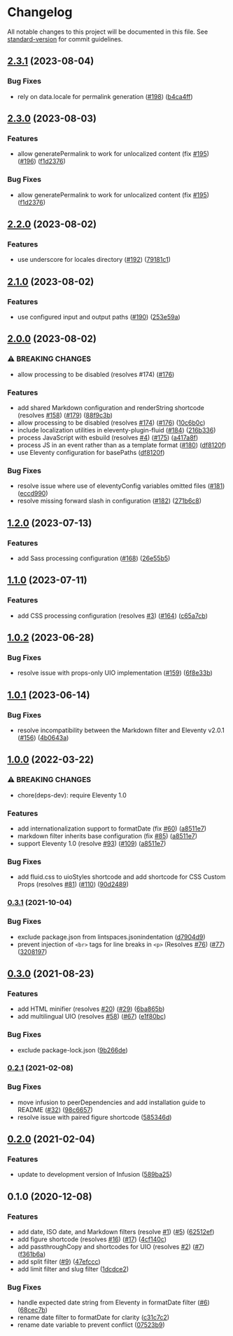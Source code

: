 # Changelog

All notable changes to this project will be documented in this file. See [standard-version](https://github.com/conventional-changelog/standard-version) for commit guidelines.

## [2.3.1](https://github.com/fluid-project/eleventy-plugin-fluid/compare/v2.3.0...v2.3.1) (2023-08-04)


### Bug Fixes

* rely on data.locale for permalink generation ([#198](https://github.com/fluid-project/eleventy-plugin-fluid/issues/198)) ([b4ca4ff](https://github.com/fluid-project/eleventy-plugin-fluid/commit/b4ca4ff843d0372c560b08737c4ee7f39b803b57))

## [2.3.0](https://github.com/fluid-project/eleventy-plugin-fluid/compare/v2.2.0...v2.3.0) (2023-08-03)


### Features

* allow generatePermalink to work for unlocalized content (fix [#195](https://github.com/fluid-project/eleventy-plugin-fluid/issues/195)) ([#196](https://github.com/fluid-project/eleventy-plugin-fluid/issues/196)) ([f1d2376](https://github.com/fluid-project/eleventy-plugin-fluid/commit/f1d23761c6c23f3fd57233c28fe95655beed0566))


### Bug Fixes

* allow generatePermalink to work for unlocalized content (fix [#195](https://github.com/fluid-project/eleventy-plugin-fluid/issues/195)) ([f1d2376](https://github.com/fluid-project/eleventy-plugin-fluid/commit/f1d23761c6c23f3fd57233c28fe95655beed0566))

## [2.2.0](https://github.com/fluid-project/eleventy-plugin-fluid/compare/v2.1.0...v2.2.0) (2023-08-02)


### Features

* use underscore for locales directory ([#192](https://github.com/fluid-project/eleventy-plugin-fluid/issues/192)) ([79181c1](https://github.com/fluid-project/eleventy-plugin-fluid/commit/79181c1c313a524155e54f9e864f4683610a53fe))

## [2.1.0](https://github.com/fluid-project/eleventy-plugin-fluid/compare/v2.0.0...v2.1.0) (2023-08-02)


### Features

* use configured input and output paths ([#190](https://github.com/fluid-project/eleventy-plugin-fluid/issues/190)) ([253e59a](https://github.com/fluid-project/eleventy-plugin-fluid/commit/253e59a02b5cbf248fa3adea924e5fb5a5a974c5))

## [2.0.0](https://github.com/fluid-project/eleventy-plugin-fluid/compare/v1.2.0...v2.0.0) (2023-08-02)


### ⚠ BREAKING CHANGES

* allow processing to be disabled (resolves #174) ([#176](https://github.com/fluid-project/eleventy-plugin-fluid/issues/176))

### Features

* add shared Markdown configuration and renderString shortcode (resolves [#158](https://github.com/fluid-project/eleventy-plugin-fluid/issues/158)) ([#179](https://github.com/fluid-project/eleventy-plugin-fluid/issues/179)) ([88f9c3b](https://github.com/fluid-project/eleventy-plugin-fluid/commit/88f9c3b616d079ab0fb4019d7e72f3b4a9745810))
* allow processing to be disabled (resolves [#174](https://github.com/fluid-project/eleventy-plugin-fluid/issues/174)) ([#176](https://github.com/fluid-project/eleventy-plugin-fluid/issues/176)) ([10c6b0c](https://github.com/fluid-project/eleventy-plugin-fluid/commit/10c6b0c00002e5006effe9340c7ce8e0f323a26b))
* include localization utilities in eleventy-plugin-fluid ([#184](https://github.com/fluid-project/eleventy-plugin-fluid/issues/184)) ([216b336](https://github.com/fluid-project/eleventy-plugin-fluid/commit/216b3368e629309ef710e8df75bea2c8afe4c337))
* process JavaScript with esbuild (resolves [#4](https://github.com/fluid-project/eleventy-plugin-fluid/issues/4)) ([#175](https://github.com/fluid-project/eleventy-plugin-fluid/issues/175)) ([a417a8f](https://github.com/fluid-project/eleventy-plugin-fluid/commit/a417a8f2dd7094c73dee0add118601d124b7540b))
* process JS in an event rather than as a template format ([#180](https://github.com/fluid-project/eleventy-plugin-fluid/issues/180)) ([df8120f](https://github.com/fluid-project/eleventy-plugin-fluid/commit/df8120fefc1d48eb1ea59c934a4912427822908e))
* use Eleventy configuration for basePaths ([df8120f](https://github.com/fluid-project/eleventy-plugin-fluid/commit/df8120fefc1d48eb1ea59c934a4912427822908e))


### Bug Fixes

* resolve issue where use of eleventyConfig variables omitted files ([#181](https://github.com/fluid-project/eleventy-plugin-fluid/issues/181)) ([eccd990](https://github.com/fluid-project/eleventy-plugin-fluid/commit/eccd990232044cafb3cb91a62cba6e8f06321ffb))
* resolve missing forward slash in configuration ([#182](https://github.com/fluid-project/eleventy-plugin-fluid/issues/182)) ([271b6c8](https://github.com/fluid-project/eleventy-plugin-fluid/commit/271b6c8d18606b53cafee7244a9055479011f39c))

## [1.2.0](https://github.com/fluid-project/eleventy-plugin-fluid/compare/v1.1.0...v1.2.0) (2023-07-13)


### Features

* add Sass processing configuration ([#168](https://github.com/fluid-project/eleventy-plugin-fluid/issues/168)) ([26e55b5](https://github.com/fluid-project/eleventy-plugin-fluid/commit/26e55b5f32958990330d25af17bfe9597ebcb361))

## [1.1.0](https://github.com/fluid-project/eleventy-plugin-fluid/compare/v1.0.2...v1.1.0) (2023-07-11)


### Features

* add CSS processing configuration (resolves [#3](https://github.com/fluid-project/eleventy-plugin-fluid/issues/3)) ([#164](https://github.com/fluid-project/eleventy-plugin-fluid/issues/164)) ([c65a7cb](https://github.com/fluid-project/eleventy-plugin-fluid/commit/c65a7cb94e0eae9b968c2f57975b6aee98e59267))

## [1.0.2](https://github.com/fluid-project/eleventy-plugin-fluid/compare/v1.0.1...v1.0.2) (2023-06-28)


### Bug Fixes

* resolve issue with props-only UIO implementation ([#159](https://github.com/fluid-project/eleventy-plugin-fluid/issues/159)) ([6f8e33b](https://github.com/fluid-project/eleventy-plugin-fluid/commit/6f8e33b6657e4c0c3ce0d2180a03f066305e7fb1))

## [1.0.1](https://github.com/fluid-project/eleventy-plugin-fluid/compare/v1.0.0...v1.0.1) (2023-06-14)


### Bug Fixes

* resolve incompatibility between the Markdown filter and Eleventy v2.0.1 ([#156](https://github.com/fluid-project/eleventy-plugin-fluid/issues/156)) ([4b0643a](https://github.com/fluid-project/eleventy-plugin-fluid/commit/4b0643a2ec02e2c403ec12cb13c8e265aa8e42ee))

## [1.0.0](https://github.com/fluid-project/eleventy-plugin-fluid/compare/v0.3.1...v1.0.0) (2022-03-22)


### ⚠ BREAKING CHANGES

* chore(deps-dev): require Eleventy 1.0

### Features

* add internationalization support to formatDate (fix [#60](https://github.com/fluid-project/eleventy-plugin-fluid/issues/60)) ([a8511e7](https://github.com/fluid-project/eleventy-plugin-fluid/commit/a8511e7a40488bdaba1968ff11cd218ace3076e0))
* markdown filter inherits base configuration (fix [#85](https://github.com/fluid-project/eleventy-plugin-fluid/issues/85)) ([a8511e7](https://github.com/fluid-project/eleventy-plugin-fluid/commit/a8511e7a40488bdaba1968ff11cd218ace3076e0))
* support Eleventy 1.0 (resolve [#93](https://github.com/fluid-project/eleventy-plugin-fluid/issues/93)) ([#109](https://github.com/fluid-project/eleventy-plugin-fluid/issues/109)) ([a8511e7](https://github.com/fluid-project/eleventy-plugin-fluid/commit/a8511e7a40488bdaba1968ff11cd218ace3076e0))


### Bug Fixes

* add fluid.css to uioStyles shortcode and add shortcode for CSS Custom Props (resolves [#81](https://github.com/fluid-project/eleventy-plugin-fluid/issues/81)) ([#110](https://github.com/fluid-project/eleventy-plugin-fluid/issues/110)) ([90d2489](https://github.com/fluid-project/eleventy-plugin-fluid/commit/90d24892786246830659ca9934ba3c210c4e4ff8))

### [0.3.1](https://www.github.com/fluid-project/eleventy-plugin-fluid/compare/v0.3.0...v0.3.1) (2021-10-04)


### Bug Fixes

* exclude package.json from lintspaces.jsonindentation ([d7904d9](https://www.github.com/fluid-project/eleventy-plugin-fluid/commit/d7904d9d3f1b579c0c1a6df0b32e9e77d3abdb3d))
* prevent injection of `<br>` tags for line breaks in `<p>` (Resolves [#76](https://www.github.com/fluid-project/eleventy-plugin-fluid/issues/76)) ([#77](https://www.github.com/fluid-project/eleventy-plugin-fluid/issues/77)) ([3208197](https://www.github.com/fluid-project/eleventy-plugin-fluid/commit/32081973d4f8f685fc2150c1eb7567e2eda9f350))

## [0.3.0](https://www.github.com/fluid-project/eleventy-plugin-fluid/compare/v0.2.1...v0.3.0) (2021-08-23)


### Features

* add HTML minifier (resolves [#20](https://www.github.com/fluid-project/eleventy-plugin-fluid/issues/20)) ([#29](https://www.github.com/fluid-project/eleventy-plugin-fluid/issues/29)) ([6ba865b](https://www.github.com/fluid-project/eleventy-plugin-fluid/commit/6ba865b6231a888055a60f102cd13a056e94ce49))
* add multilingual UIO (resolves [#58](https://www.github.com/fluid-project/eleventy-plugin-fluid/issues/58)) ([#67](https://www.github.com/fluid-project/eleventy-plugin-fluid/issues/67)) ([e1f80bc](https://www.github.com/fluid-project/eleventy-plugin-fluid/commit/e1f80bc3e5048b2fb5f584b944785fd15387af32))


### Bug Fixes

* exclude package-lock.json ([9b266de](https://www.github.com/fluid-project/eleventy-plugin-fluid/commit/9b266de37770fdacfcbf39006818294d49b524ce))

### [0.2.1](https://github.com/fluid-project/eleventy-plugin-fluid/compare/0.2.0...0.2.1) (2021-02-08)


### Bug Fixes

* move infusion to peerDependencies and add installation guide to README ([#32](https://github.com/fluid-project/eleventy-plugin-fluid/issues/32)) ([98c6657](https://github.com/fluid-project/eleventy-plugin-fluid/commit/98c66575a9f5dbcc39366cdae4e6d413bfb81933))
* resolve issue with paired figure shortcode ([585346d](https://github.com/fluid-project/eleventy-plugin-fluid/commit/585346d68e4754c36d3609e51543aaa1889cf13f))

## [0.2.0](https://github.com/fluid-project/eleventy-plugin-fluid/compare/0.1.0...0.2.0) (2021-02-04)


### Features

* update to development version of Infusion ([589ba25](https://github.com/fluid-project/eleventy-plugin-fluid/commit/589ba25927d7f28c3c6d68b60510bb81b8543b27))


## 0.1.0 (2020-12-08)


### Features


* add date, ISO date, and Markdown filters (resolve [#1](https://github.com/fluid-project/eleventy-plugin-fluid/issues/1)) ([#5](https://github.com/fluid-project/eleventy-plugin-fluid/issues/5)) ([62512ef](https://github.com/fluid-project/eleventy-plugin-fluid/commit/62512efc46da81688a5751f307bc1aac622ddffd))
* add figure shortcode (resolves [#16](https://github.com/fluid-project/eleventy-plugin-fluid/issues/16)) ([#17](https://github.com/fluid-project/eleventy-plugin-fluid/issues/17)) ([4cf140c](https://github.com/fluid-project/eleventy-plugin-fluid/commit/4cf140c4ce738465d1068a7dac4037a00cf7ca76))
* add passthroughCopy and shortcodes for UIO (resolves [#2](https://github.com/fluid-project/eleventy-plugin-fluid/issues/2)) ([#7](https://github.com/fluid-project/eleventy-plugin-fluid/issues/7)) ([f361b6a](https://github.com/fluid-project/eleventy-plugin-fluid/commit/f361b6a3fcd9afea9d678034a859adb704b40c75))
* add split filter ([#9](https://github.com/fluid-project/eleventy-plugin-fluid/issues/9)) ([47efccc](https://github.com/fluid-project/eleventy-plugin-fluid/commit/47efcccbf846796b34b27adfbe31bc0dde680e75))
* add limit filter and slug filter ([1dcdce2](https://github.com/fluid-project/eleventy-plugin-fluid/commit/1dcdce2c8f19ac09e2e8cd0a4661387059e57dd2))


### Bug Fixes

* handle expected date string from Eleventy in formatDate filter ([#6](https://github.com/fluid-project/eleventy-plugin-fluid/issues/6)) ([68cec7b](https://github.com/fluid-project/eleventy-plugin-fluid/commit/68cec7b04180de3b4fe1ac1a3867d90525fa2b11))
* rename date filter to formatDate for clarity ([c31c7c2](https://github.com/fluid-project/eleventy-plugin-fluid/commit/c31c7c248748749b5de80c4f6b21694818050dda))
* rename date variable to prevent conflict ([07523b9](https://github.com/fluid-project/eleventy-plugin-fluid/commit/07523b990083f6283a5f266fcc0515e22fb52c83))
